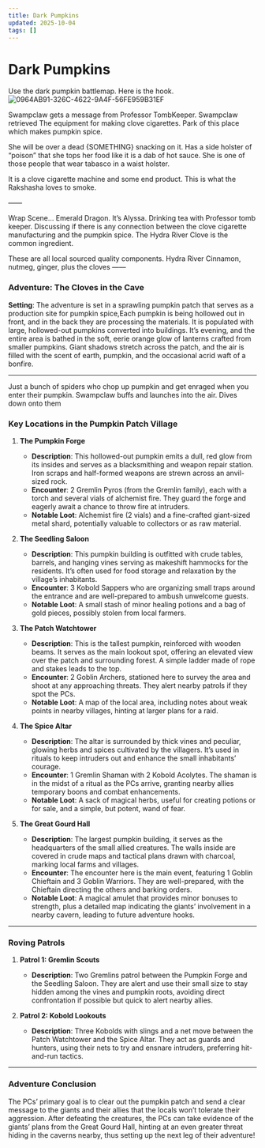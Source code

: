 ```yaml
---
title: Dark Pumpkins
updated: 2025-10-04
tags: []
---
```


# Dark Pumpkins


Use the dark pumpkin battlemap. Here is the hook.
![0964AB91-326C-4622-9A4F-56FE959B31EF](images/0964AB91-326C-4622-9A4F-56FE959B31EF.jpg)

Swampclaw gets a message from Professor TombKeeper. Swampclaw retrieved The equipment for making clove cigarettes. Park of this place which makes pumpkin spice.

She will be over a dead {SOMETHING} snacking on it. Has a side holster of “poison” that she tops her food like it is a dab of hot sauce. She is one of those people that wear tabasco in a waist holster.

It is a clove cigarette machine and some end product. This is what the Rakshasha loves to smoke.

——

Wrap Scene… Emerald Dragon. It’s Alyssa. Drinking tea with Professor tomb keeper. Discussing if there is any connection between the clove cigarette manufacturing and the pumpkin spice. The Hydra River Clove is the common ingredient.

These are all local sourced quality components. Hydra River Cinnamon, nutmeg, ginger, plus the cloves
——

### Adventure: **The Cloves in the Cave**

**Setting**:
The adventure is set in a sprawling pumpkin patch that serves as a production site for pumpkin spice,Each pumpkin is being hollowed out in front, and in the back they are processing the materials.  It is populated with large, hollowed-out pumpkins converted into buildings. It’s evening, and the entire area is bathed in the soft, eerie orange glow of lanterns crafted from smaller pumpkins. Giant shadows stretch across the patch, and the air is filled with the scent of earth, pumpkin, and the occasional acrid waft of a bonfire.

---

Just a bunch of spiders who chop up pumpkin and get enraged when you enter their pumpkin. Swampclaw buffs and launches into the air. Dives down onto them





### Key Locations in the Pumpkin Patch Village

1. **The Pumpkin Forge**
   - **Description**: This hollowed-out pumpkin emits a dull, red glow from its insides and serves as a blacksmithing and weapon repair station. Iron scraps and half-formed weapons are strewn across an anvil-sized rock.
   - **Encounter**: 2 Gremlin Pyros (from the Gremlin family), each with a torch and several vials of alchemist fire. They guard the forge and eagerly await a chance to throw fire at intruders.
   - **Notable Loot**: Alchemist fire (2 vials) and a fine-crafted giant-sized metal shard, potentially valuable to collectors or as raw material.

2. **The Seedling Saloon**
   - **Description**: This pumpkin building is outfitted with crude tables, barrels, and hanging vines serving as makeshift hammocks for the residents. It’s often used for food storage and relaxation by the village’s inhabitants.
   - **Encounter**: 3 Kobold Sappers who are organizing small traps around the entrance and are well-prepared to ambush unwelcome guests.
   - **Notable Loot**: A small stash of minor healing potions and a bag of gold pieces, possibly stolen from local farmers.

3. **The Patch Watchtower**
   - **Description**: This is the tallest pumpkin, reinforced with wooden beams. It serves as the main lookout spot, offering an elevated view over the patch and surrounding forest. A simple ladder made of rope and stakes leads to the top.
   - **Encounter**: 2 Goblin Archers, stationed here to survey the area and shoot at any approaching threats. They alert nearby patrols if they spot the PCs.
   - **Notable Loot**: A map of the local area, including notes about weak points in nearby villages, hinting at larger plans for a raid.

4. **The Spice Altar**
   - **Description**: The altar is surrounded by thick vines and peculiar, glowing herbs and spices cultivated by the villagers. It’s used in rituals to keep intruders out and enhance the small inhabitants’ courage.
   - **Encounter**: 1 Gremlin Shaman with 2 Kobold Acolytes. The shaman is in the midst of a ritual as the PCs arrive, granting nearby allies temporary boons and combat enhancements.
   - **Notable Loot**: A sack of magical herbs, useful for creating potions or for sale, and a simple, but potent, wand of fear.

5. **The Great Gourd Hall**
   - **Description**: The largest pumpkin building, it serves as the headquarters of the small allied creatures. The walls inside are covered in crude maps and tactical plans drawn with charcoal, marking local farms and villages.
   - **Encounter**: The encounter here is the main event, featuring 1 Goblin Chieftain and 3 Goblin Warriors. They are well-prepared, with the Chieftain directing the others and barking orders.
   - **Notable Loot**: A magical amulet that provides minor bonuses to strength, plus a detailed map indicating the giants’ involvement in a nearby cavern, leading to future adventure hooks.

---

### Roving Patrols

1. **Patrol 1: Gremlin Scouts**
   - **Description**: Two Gremlins patrol between the Pumpkin Forge and the Seedling Saloon. They are alert and use their small size to stay hidden among the vines and pumpkin roots, avoiding direct confrontation if possible but quick to alert nearby allies.

2. **Patrol 2: Kobold Lookouts**
   - **Description**: Three Kobolds with slings and a net move between the Patch Watchtower and the Spice Altar. They act as guards and hunters, using their nets to try and ensnare intruders, preferring hit-and-run tactics.

---

### Adventure Conclusion

The PCs’ primary goal is to clear out the pumpkin patch and send a clear message to the giants and their allies that the locals won’t tolerate their aggression. After defeating the creatures, the PCs can take evidence of the giants’ plans from the Great Gourd Hall, hinting at an even greater threat hiding in the caverns nearby, thus setting up the next leg of their adventure!
